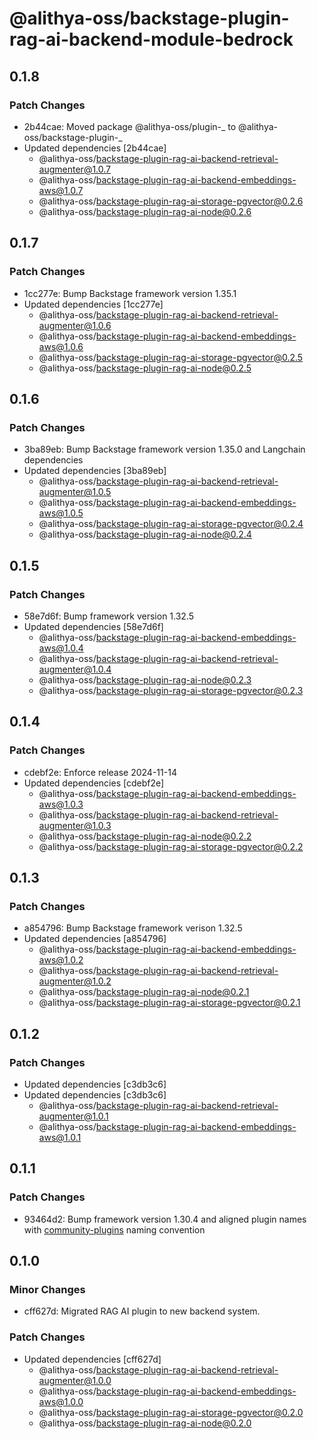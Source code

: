 # @alithya-oss/backstage-plugin-rag-ai-backend-module-bedrock

## 0.1.8

### Patch Changes

- 2b44cae: Moved package @alithya-oss/plugin-_ to @alithya-oss/backstage-plugin-_
- Updated dependencies [2b44cae]
  - @alithya-oss/backstage-plugin-rag-ai-backend-retrieval-augmenter@1.0.7
  - @alithya-oss/backstage-plugin-rag-ai-backend-embeddings-aws@1.0.7
  - @alithya-oss/backstage-plugin-rag-ai-storage-pgvector@0.2.6
  - @alithya-oss/backstage-plugin-rag-ai-node@0.2.6

## 0.1.7

### Patch Changes

- 1cc277e: Bump Backstage framework version 1.35.1
- Updated dependencies [1cc277e]
  - @alithya-oss/backstage-plugin-rag-ai-backend-retrieval-augmenter@1.0.6
  - @alithya-oss/backstage-plugin-rag-ai-backend-embeddings-aws@1.0.6
  - @alithya-oss/backstage-plugin-rag-ai-storage-pgvector@0.2.5
  - @alithya-oss/backstage-plugin-rag-ai-node@0.2.5

## 0.1.6

### Patch Changes

- 3ba89eb: Bump Backstage framework version 1.35.0 and Langchain dependencies
- Updated dependencies [3ba89eb]
  - @alithya-oss/backstage-plugin-rag-ai-backend-retrieval-augmenter@1.0.5
  - @alithya-oss/backstage-plugin-rag-ai-backend-embeddings-aws@1.0.5
  - @alithya-oss/backstage-plugin-rag-ai-storage-pgvector@0.2.4
  - @alithya-oss/backstage-plugin-rag-ai-node@0.2.4

## 0.1.5

### Patch Changes

- 58e7d6f: Bump framework version 1.32.5
- Updated dependencies [58e7d6f]
  - @alithya-oss/backstage-plugin-rag-ai-backend-embeddings-aws@1.0.4
  - @alithya-oss/backstage-plugin-rag-ai-backend-retrieval-augmenter@1.0.4
  - @alithya-oss/backstage-plugin-rag-ai-node@0.2.3
  - @alithya-oss/backstage-plugin-rag-ai-storage-pgvector@0.2.3

## 0.1.4

### Patch Changes

- cdebf2e: Enforce release 2024-11-14
- Updated dependencies [cdebf2e]
  - @alithya-oss/backstage-plugin-rag-ai-backend-embeddings-aws@1.0.3
  - @alithya-oss/backstage-plugin-rag-ai-backend-retrieval-augmenter@1.0.3
  - @alithya-oss/backstage-plugin-rag-ai-node@0.2.2
  - @alithya-oss/backstage-plugin-rag-ai-storage-pgvector@0.2.2

## 0.1.3

### Patch Changes

- a854796: Bump Backstage framework verison 1.32.5
- Updated dependencies [a854796]
  - @alithya-oss/backstage-plugin-rag-ai-backend-embeddings-aws@1.0.2
  - @alithya-oss/backstage-plugin-rag-ai-backend-retrieval-augmenter@1.0.2
  - @alithya-oss/backstage-plugin-rag-ai-node@0.2.1
  - @alithya-oss/backstage-plugin-rag-ai-storage-pgvector@0.2.1

## 0.1.2

### Patch Changes

- Updated dependencies [c3db3c6]
- Updated dependencies [c3db3c6]
  - @alithya-oss/backstage-plugin-rag-ai-backend-retrieval-augmenter@1.0.1
  - @alithya-oss/backstage-plugin-rag-ai-backend-embeddings-aws@1.0.1

## 0.1.1

### Patch Changes

- 93464d2: Bump framework version 1.30.4 and aligned plugin names with [community-plugins](https://github.com/backstage/community-plugins) naming convention

## 0.1.0

### Minor Changes

- cff627d: Migrated RAG AI plugin to new backend system.

### Patch Changes

- Updated dependencies [cff627d]
  - @alithya-oss/backstage-plugin-rag-ai-backend-retrieval-augmenter@1.0.0
  - @alithya-oss/backstage-plugin-rag-ai-backend-embeddings-aws@1.0.0
  - @alithya-oss/backstage-plugin-rag-ai-storage-pgvector@0.2.0
  - @alithya-oss/backstage-plugin-rag-ai-node@0.2.0
